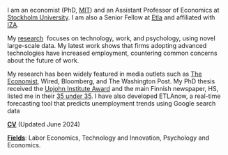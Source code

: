 I am an economist (PhD, [MIT](https://economics.mit.edu/)) and an Assistant Professor of Economics at [Stockholm University](https://www.su.se/department-of-economics/). I am also a Senior Fellow at [Etla](https://www.etla.fi/en/) and affiliated with [IZA](https://www.iza.org/).

My [research](/#workingpapers)  focuses on technology, work, and psychology, using novel large-scale data. My latest work shows that firms adopting advanced technologies have increased employment, countering common concerns about the future of work.

My research has been widely featured in media outlets such as [The Economist](https://www.economist.com/finance-and-economics/2022/01/22/economists-are-revising-their-views-on-robots-and-jobs), Wired, Bloomberg, and The Washington Post. My PhD thesis received the [Upjohn Institute Award](https://www.upjohn.org/2022-Dissertation-Awardees) and the main Finnish newspaper, HS, listed me in their [35 under 35](https://www.hs.fi/visio/art-2000007825436.html). I have also developed ETLAnow, a real-time forecasting tool that predicts unemployment trends using Google search data

__[CV](/pdf/Tuhkuri_CV.pdf)__ (Updated June 2024)

__[Fields]()__: Labor Economics, Technology and Innovation, Psychology and Economics.